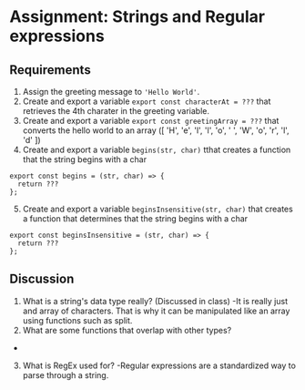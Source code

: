 # Assignment: Strings and Regular expressions

## Requirements

1. Assign the greeting message to `'Hello World'`.
2. Create and export a variable `export const characterAt = ???` that retrieves the 4th charater in the greeting variable.
3. Create and export a variable `export const greetingArray = ???` that converts the hello world to an array ([ 'H', 'e', 'l', 'l', 'o', ' ', 'W', 'o', 'r', 'l', 'd' ])
4. Create and export a variable `begins(str, char)` tthat creates a function that the string begins with a char 
  ```
  export const begins = (str, char) => { 
    return ???
  };
  ```
5.  Create and export a variable `beginsInsensitive(str, char)` that creates a function that determines that the string begins with a char 
   ```
   export const beginsInsensitive = (str, char) => { 
     return ???
   };
   ```

## Discussion

1. What is a string's data type really? (Discussed in class)
  -It is really just and array of characters. That is why it can be manipulated like an array using functions such as split.
2. What are some functions that overlap with other types?
  -
3. What is RegEx used for?
  -Regular expressions are a standardized way to parse through a string. 
